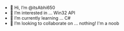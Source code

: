 - 👋 Hi, I’m @itsAbhi650
- 👀 I’m interested in ... Win32 API
- 🌱 I’m currently learning ... C#
- 💞️ I’m looking to collaborate on ... nothing! I'm a noob

<!---
itsAbhi650/itsAbhi650 is a ✨ special ✨ repository because its `README.md` (this file) appears on your GitHub profile.
You can click the Preview link to take a look at your changes.
--->

